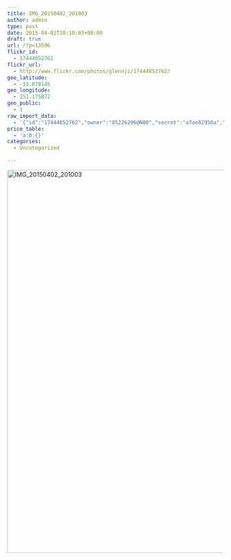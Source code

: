 ```yaml
---
title: IMG_20150402_201003
author: admin
type: post
date: 2015-04-02T20:10:03+00:00
draft: true
url: /?p=13596
flickr_id:
  - 17444852762
flickr_url:
  - http://www.flickr.com/photos/glennji/17444852762/
geo_latitude:
  - -33.878145
geo_longitude:
  - 151.175872
geo_public:
  - 1
raw_import_data:
  - '{"id":"17444852762","owner":"85226206@N00","secret":"a7ae82950a","server":"7658","farm":8,"title":"IMG_20150402_201003","ispublic":0,"isfriend":0,"isfamily":0,"description":{"_content":""},"dateupload":"1431157956","lastupdate":"1431157975","datetaken":"2015-04-02 20:10:03","datetakengranularity":"0","datetakenunknown":"0","ownername":"glennji","tags":"","machine_tags":"","originalsecret":"40d392b467","originalformat":"jpg","latitude":"-33.878145","longitude":"151.175872","accuracy":"16","context":0,"place_id":"qRcYmO1QUrMZuclZ","woeid":"1094076","geo_is_family":0,"geo_is_friend":0,"geo_is_contact":0,"geo_is_public":0,"media":"photo","media_status":"ready","url_o":"https://farm8.staticflickr.com/7658/17444852762_40d392b467_o.jpg","height_o":"4208","width_o":"3120"}'
price_table:
  - 'a:0:{}'
categories:
  - Uncategorized

---
```

<p class="flickr-image">
  <a href="http://www.flickr.com/photos/glennji/17444852762/" class="flickr-link"><img src="/wp-content/uploads/2015/04/17444852762_40d392b467_o-759x1024.jpg" width="660" height="890" alt="IMG_20150402_201003" class="keyring-img" /></a>
</p>
